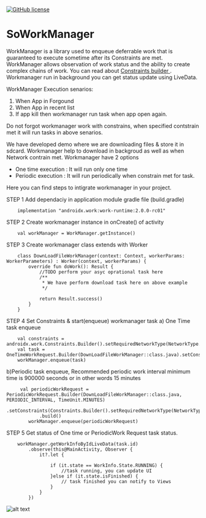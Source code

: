 [![GitHub license](https://img.shields.io/badge/license-Apache%20License%202.0-blue.svg?style=flat)](https://www.apache.org/licenses/LICENSE-2.0)

SoWorkManager
=============

WorkManager is a library used to enqueue deferrable work that is guaranteed to execute sometime after its Constraints are met. WorkManager allows observation of work status and the ability to create complex chains of work. You can read about [Constraints builder ](https://developer.android.com/reference/androidx/work/Constraints.Builder). Workmanager run in background you can get status update using LiveData.

WorkManager Execution senarios:
1) When App in Forgound
2) When App in recent list
3) If app kill then workmanager run task when app open again.

Do not forgot workmanager work with constrains, when specified contstrain met it will run tasks in above senarios.

We have developed demo where we are downloading files & store it in sdcard. Workmanager help to download in backgroud as well as when Network contrain met. Workmanager have 2 options

- One time execution : It will run only one time
- Periodic execution : It will run periodically when constrain met for task.

Here you can find steps to intigrate workmanager in your project.

STEP 1
Add dependaciy in application module gradle file (build.gradle)
```
    implementation "androidx.work:work-runtime:2.0.0-rc01"
```

STEP 2
Create workmanager instance in onCreate() of activity
```
    val workManager = WorkManager.getInstance()
```

STEP 3
Create workmanager class extends with Worker
```
    class DownLoadFileWorkManager(context: Context, workerParams: WorkerParameters) : Worker(context, workerParams) {
        override fun doWork(): Result {
            //TODO perform your asyc oprational task here
            /**
             * We have perform download task here on above example
             */
    
            return Result.success()
        }
    }
```

STEP 4 
Set Constraints & start(enqueue) workmanager task
  a) One Time task enqueue
```
    val constraints = androidx.work.Constraints.Builder().setRequiredNetworkType(NetworkType.CONNECTED).build()
    val task = OneTimeWorkRequest.Builder(DownLoadFileWorkManager::class.java).setConstraints(constraints).build()
    workManager.enqueue(task)
```
  b)Periodic task enqueue, Recommended periodic work interval minimum time is 900000 seconds or in other words 15 minutes
```
     val periodicWorkRequest = PeriodicWorkRequest.Builder(DownLoadFileWorkManager::class.java, PERIODIC_INTERVAL, TimeUnit.MINUTES)
            .setConstraints(Constraints.Builder().setRequiredNetworkType(NetworkType.CONNECTED).build())
            .build()
        workManager.enqueue(periodicWorkRequest)
```

STEP 5
Get status of One time or PeriodicWork Request task status.
```
    workManager.getWorkInfoByIdLiveData(task.id)
        .observe(this@MainActivity, Observer {
            it?.let {

                if (it.state == WorkInfo.State.RUNNING) {
                    //task running, you can update UI
                }else if (it.state.isFinished) {
                    // task finished you can notify to Views
                }
            }
        })
```


![alt text](https://github.com/spaceotech/SOWorkManager/blob/master/screens/demo.gif)



